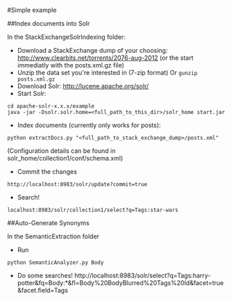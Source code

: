 #Simple example


##Index documents into Solr

In the StackExchangeSolrIndexing folder:

* Download a StackExchange dump of your choosing:
   http://www.clearbits.net/torrents/2076-aug-2012 (or the start
immediatly with the posts.xml.gz file)
* Unzip the data set you're interested in (7-zip format) Or `gunzip
   posts.xml.gz`
* Download Solr: http://lucene.apache.org/solr/
* Start Solr:

```
cd apache-solr-x.x.x/example
java -jar -Dsolr.solr.home=<full_path_to_this_dir>/solr_home start.jar
```

* Index documents (currently only works for posts):

```
python extractDocs.py "<full_path_to_stack_exchange_dump>/posts.xml"
```

(Configuration details can be found in solr_home/collection1/conf/schema.xml)
* Commit the changes

```
http://localhost:8983/solr/update?commit=true
```

* Search!

```
localhost:8983/solr/collection1/select?q=Tags:star-wars
```

##Auto-Generate Synonyms

In the SemanticExtraction folder

* Run 

```
python SemanticAnalyzer.py Body
```

* Do some searches! http://localhost:8983/solr/select?q=Tags:harry-potter&fq=Body:*&fl=Body%20BodyBlurred%20Tags%20Id&facet=true&facet.field=Tags
